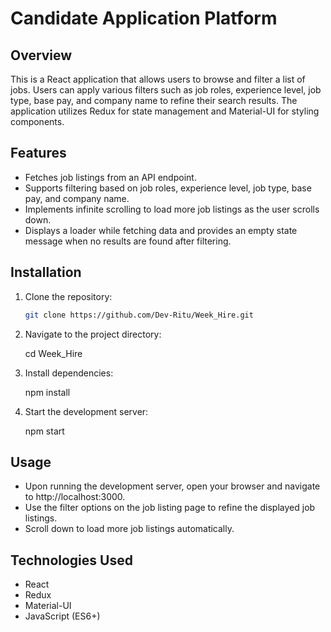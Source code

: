 # Candidate Application Platform

## Overview

This is a React application that allows users to browse and filter a list of jobs. Users can apply various filters such as job roles, experience level, job type, base pay, and company name to refine their search results. The application utilizes Redux for state management and Material-UI for styling components.

## Features

- Fetches job listings from an API endpoint.
- Supports filtering based on job roles, experience level, job type, base pay, and company name.
- Implements infinite scrolling to load more job listings as the user scrolls down.
- Displays a loader while fetching data and provides an empty state message when no results are found after filtering.

## Installation

1. Clone the repository:

   ```bash
   git clone https://github.com/Dev-Ritu/Week_Hire.git

2. Navigate to the project directory:   
   
   cd Week_Hire

3. Install dependencies:
   
   npm install

4. Start the development server:
   
   npm start

## Usage

- Upon running the development server, open your browser and navigate to http://localhost:3000.
- Use the filter options on the job listing page to refine the displayed job listings.
- Scroll down to load more job listings automatically.

## Technologies Used

- React
- Redux
- Material-UI
- JavaScript (ES6+)
